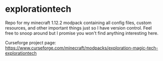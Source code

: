 # explorationtech

Repo for my minecraft 1.12.2 modpack containing all config files, custom resources, and other important things just so I have version control. Feel free to snoop around but I promise you won't find anything interesting here.

Curseforge project page: https://www.curseforge.com/minecraft/modpacks/exploration-magic-tech-explorationtech

